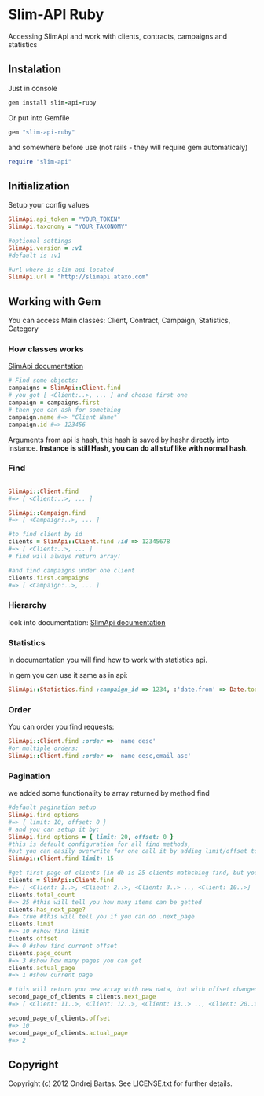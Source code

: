 # Slim-API Ruby

Accessing SlimApi and work with clients, contracts, campaigns and statistics

## Instalation

Just in console

``` ruby
gem install slim-api-ruby
```

Or put into Gemfile

``` ruby
gem "slim-api-ruby"
```

and somewhere before use (not rails - they will require gem automaticaly)
``` ruby
require "slim-api"
```

## Initialization

Setup your config values

``` ruby
SlimApi.api_token = "YOUR_TOKEN"
SlimApi.taxonomy = "YOUR_TAXONOMY"

#optional settings
SlimApi.version = :v1
#default is :v1

#url where is slim api located
SlimApi.url = "http://slimapi.ataxo.com"
```

## Working with Gem

You can access Main classes: Client, Contract, Campaign, Statistics, Category

### How classes works

[SlimApi documentation](http://slimapi.ataxo.com/doc/v1)

``` ruby
# Find some objects:
campaigns = SlimApi::Client.find
# you got [ <Client:..>, ... ] and choose first one
campaign = campaigns.first
# then you can ask for something
campaign.name #=> "Client Name"
campaign.id #=> 123456
```

Arguments from api is hash, this hash is saved by hashr directly into instance.
**Instance is still Hash, you can do all stuf like with normal hash.**

### Find
``` ruby

SlimApi::Client.find
#=> [ <Client:..>, ... ]

SlimApi::Campaign.find
#=> [ <Campaign:..>, ... ]

#to find client by id
clients = SlimApi::Client.find :id => 12345678
#=> [ <Client:..>, ... ]
# find will always return array!

#and find campaigns under one client
clients.first.campaigns
#=> [ <Campaign:..>, ... ]
```

### Hierarchy

look into documentation:
[SlimApi documentation](http://slimapi.ataxo.com/doc/v1)


### Statistics

In documentation you will find how to work with statistics api.

In gem you can use it same as in api:

``` ruby
SlimApi::Statistics.find :campaign_id => 1234, :'date.from' => Date.today - 10, :include => 'currency,partner_id,date', :order => 'date desc'
```

### Order 
 
You can order you find requests:

```ruby
SlimApi::Client.find :order => 'name desc'
#or multiple orders:
SlimApi::Client.find :order => 'name desc,email asc'
```

### Pagination

we added some functionality to array returned by method find

``` ruby
#default pagination setup
SlimApi.find_options
#=> { limit: 10, offset: 0 }
# and you can setup it by:
SlimApi.find_options = { limit: 20, offset: 0 }
#this is default configuration for all find methods, 
#but you can easily overwrite for one call it by adding limit/offset to find method:
SlimApi::Client.find limit: 15

#get first page of clients (in db is 25 clients mathching find, but you will get only 10 default find limit)
clients = SlimApi::Client.find
#=> [ <Client: 1..>, <Client: 2..>, <Client: 3..> .., <Client: 10..>]
clients.total_count
#=> 25 #this will tell you how many items can be getted
clients.has_next_page?
#=> true #this will tell you if you can do .next_page
clients.limit
#=> 10 #show find limit
clients.offset
#=> 0 #show find current offset
clients.page_count
#=> 3 #show how many pages you can get
clients.actual_page
#=> 1 #show current page

# this will return you new array with new data, but with offset changed to offset + limit
second_page_of_clients = clients.next_page
#=> [ <Client: 11..>, <Client: 12..>, <Client: 13..> .., <Client: 20..>]

second_page_of_clients.offset
#=> 10
second_page_of_clients.actual_page
#=> 2
```

## Copyright

Copyright (c) 2012 Ondrej Bartas. See LICENSE.txt for
further details.